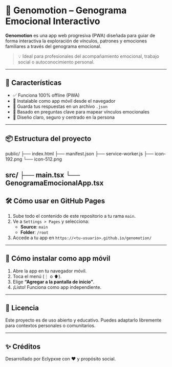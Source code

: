 # 🌱 Genomotion – Genograma Emocional Interactivo

**Genomotion** es una app web progresiva (PWA) diseñada para guiar de forma interactiva la exploración de vínculos, patrones y emociones familiares a través del genograma emocional.

> 💡 Ideal para profesionales del acompañamiento emocional, trabajo social o autoconocimiento personal.

---

## 🚀 Características

- ✅ Funciona 100% offline (PWA)
- 📱 Instalable como app móvil desde el navegador
- 💾 Guarda tus respuestas en un archivo `.json`
- 🧠 Basado en preguntas clave para mapear vínculos emocionales
- 🌈 Diseño claro, seguro y centrado en la persona

---

## 📦 Estructura del proyecto

public/
├── index.html
├── manifest.json
├── service-worker.js
├── icon-192.png
└── icon-512.png

src/
├── main.tsx
└── GenogramaEmocionalApp.tsx
---

## 🛠 Cómo usar en GitHub Pages

1. Sube todo el contenido de este repositorio a tu rama `main`.
2. Ve a `Settings > Pages` y selecciona:
   - **Source**: `main`
   - **Folder**: `/root`
3. Accede a tu app en `https://<tu-usuario>.github.io/genomotion/`

---

## 📱 Cómo instalar como app móvil

1. Abre la app en tu navegador móvil.
2. Toca el menú (⋮ o ⬆️).
3. Elige **“Agregar a la pantalla de inicio”**.
4. ¡Listo! Funciona como app independiente.

---

## 📄 Licencia

Este proyecto es de uso abierto y educativo. Puedes adaptarlo libremente para contextos personales o comunitarios.

---

## ✨ Créditos

Desarrollado por Eclypxxe con ❤️ y propósito social.

